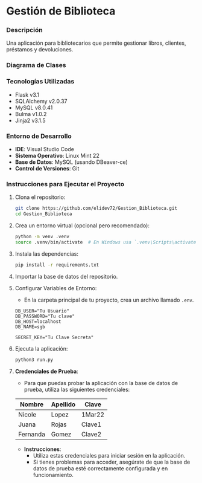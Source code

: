 # Gestión de Biblioteca

### Descripción
Una aplicación para bibliotecarios que permite gestionar libros, clientes, préstamos y devoluciones.

### Diagrama de Clases

### Tecnologías Utilizadas
- Flask v3.1
- SQLAlchemy v2.0.37
- MySQL v8.0.41
- Bulma v1.0.2
- Jinja2 v3.1.5

### Entorno de Desarrollo
- **IDE**: Visual Studio Code
- **Sistema Operativo**: Linux Mint 22
- **Base de Datos**: MySQL (usando DBeaver-ce)
- **Control de Versiones**: Git

### Instrucciones para Ejecutar el Proyecto

1. Clona el repositorio:
   ```bash
   git clone https://github.com/elidev72/Gestion_Biblioteca.git
   cd Gestion_Biblioteca
   ```

2. Crea un entorno virtual (opcional pero recomendado):
   ```bash
   python -m venv .venv
   source .venv/bin/activate  # En Windows usa `.venv\Scripts\activate`
   ```

3. Instala las dependencias:
   ```bash
   pip install -r requirements.txt
   ```

4. Importar la base de datos del repositorio.

5. Configurar Variables de Entorno:
    - En la carpeta principal de tu proyecto, crea un archivo llamado `.env`.
    ```
    DB_USER="Tu Usuario"
    DB_PASSWORD="Tu clave"
    DB_HOST=localhost
    DB_NAME=sgb

    SECRET_KEY="Tu Clave Secreta"
   ```

6. Ejecuta la aplicación:
   ```bash
   python3 run.py 
   ```

7. **Credenciales de Prueba**:
   - Para que puedas probar la aplicación con la base de datos de prueba, utiliza las siguientes credenciales:

   | Nombre   | Apellido | Clave         |
   |----------|----------|---------------|
   | Nicole   | Lopez    | 1Mar22        |
   | Juana    | Rojas    | Clave1        |
   | Fernanda | Gomez    | Clave2        |

   - **Instrucciones**:
     - Utiliza estas credenciales para iniciar sesión en la aplicación.
     - Si tienes problemas para acceder, asegúrate de que la base de datos de prueba esté correctamente configurada y en funcionamiento.